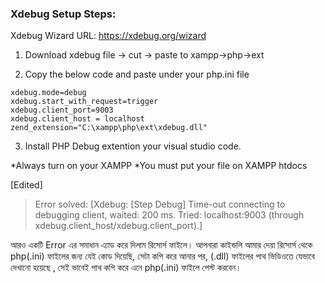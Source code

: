 ### Xdebug Setup Steps:

Xdebug Wizard URL: https://xdebug.org/wizard

1. Download xdebug file -> cut -> paste to xampp->php->ext

2. Copy the below code and paste under your php.ini file

```
xdebug.mode=debug
xdebug.start_with_request=trigger
xdebug.client_port=9003
xdebug.client_host = localhost
zend_extension="C:\xampp\php\ext\xdebug.dll"
```

3. Install PHP Debug extention your visual studio code.

*Always turn on your XAMPP
*You must put your file on XAMPP htdocs

[Edited]

> Error solved:
> [Xdebug: [Step Debug] Time-out connecting to debugging client, waited: 200 ms. Tried: localhost:9003 (through xdebug.client_host/xdebug.client_port).]

আরও একটি Error এর সমাধান এ্যাড করে দিলাম রিসোর্স ফাইলে। আপনারা কাইন্ডলি আমার দেয়া রিসোর্স থেকে php(.ini) ফাইলের জন্য যেই কোড দিয়েছি, সেটা কপি করে আনার পর, (.dll) ফাইলের পাথ ভিডিওতে যেভাবে দেখানো হয়েছে , সেই ভাবেই পাথ কপি করে এনে php(.ini) ফাইলে পেস্ট করবেন।
